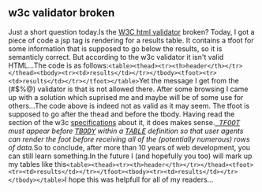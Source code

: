 <article><h2>w3c validator broken</h2>Just a short question today.Is the <a title="w3c html validator" href="http://validator.w3.org/">W3C html validator</a> broken? Today, I got a piece of code a jsp tag is rendering for a results table. It contains a tfoot for some information that is supposed to go below the results, so it is semanticly  correct. But according to the w3c validator it isn't valid HTML...<!--more-->The code is as follows:<code>&#60;table&#62;&#60;thead&#62;&#60;tr&#62;&#60;th&#62;header&#60;/th&#62;&#60;/tr&#62;&#60;/thead&#62;&#60;tbody&#62;&#60;tr&#62;&#60;td&#62;results&#60;/td&#62;&#60;/tr&#62;&#60;/tbody&#62;&#60;tfoot&#62;&#60;tr&#62;&#60;td&#62;results&#60;/td&#62;&#60;/tr&#62;&#60;/tfoot&#62;&#60;/table&#62;</code>Yet the message I get from the (#$%@) validator is that is not allowed there. After some browsing I came up with a solution which suprised me and maybe will be of some use for others...The code above is indeed not as valid as it may seem. The tfoot is supposed to go after the thead and before the tbody. Having read the section of the w3c <a title="table specification" href="http://www.w3.org/TR/html4/struct/tables.html">specifications</a> about it, it does makes sense.<em><a class="noxref" href="http://www.w3.org/TR/html4/struct/tables.html#edef-TFOOT"><samp class="einst"> TFOOT</samp></a> must appear before <a class="noxref" href="http://www.w3.org/TR/html4/struct/tables.html#edef-TBODY"><samp class="einst">TBODY</samp></a> within a <a class="noxref" href="http://www.w3.org/TR/html4/struct/tables.html#edef-TABLE"><samp class="einst">TABLE</samp></a> definition so that user agents can render the foot before receiving all of the (potentially numerous) rows of data.</em>So to conclude, after more than 10 years of web development, you can still learn something.In the future I (and hopefully you too) will mark up my tables like this<code>&#60;table&#62;&#60;thead&#62;&#60;tr&#62;&#60;th&#62;header&#60;/th&#62;&#60;/tr&#62;&#60;/thead&#62;&#60;tfoot&#62;&#60;tr&#62;&#60;td&#62;results&#60;/td&#62;&#60;/tr&#62;&#60;/tfoot&#62;&#60;tbody&#62;&#60;tr&#62;&#60;td&#62;results&#60;/td&#62;&#60;/tr&#62;&#60;/tbody&#62;&#60;/table&#62;</code>I hope this was helpfull for all of my readers...</article>